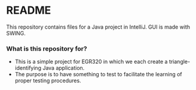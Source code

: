 # README #

This repository contains files for a Java project in IntelliJ. GUI is made with SWING.

### What is this repository for? ###

* This is a simple project for EGR320 in which we each create a triangle-identifying Java application.
* The purpose is to have something to test to facilitate the learning of proper testing procedures.